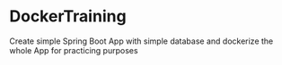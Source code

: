 # DockerTraining
Create simple Spring Boot App with simple database and dockerize the whole App for practicing purposes
